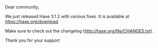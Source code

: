 Dear community,

We just released Haxe 3.1.2 with various fixes. It is available at <https://haxe.org/download>

Make sure to check out the changelog (<http://haxe.org/file/CHANGES.txt>).

Thank you for your support
